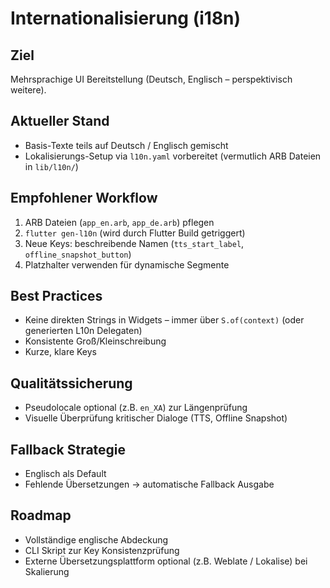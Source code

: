 # Internationalisierung (i18n)

## Ziel
Mehrsprachige UI Bereitstellung (Deutsch, Englisch – perspektivisch weitere).

## Aktueller Stand
- Basis-Texte teils auf Deutsch / Englisch gemischt
- Lokalisierungs-Setup via `l10n.yaml` vorbereitet (vermutlich ARB Dateien in `lib/l10n/`)

## Empfohlener Workflow
1. ARB Dateien (`app_en.arb`, `app_de.arb`) pflegen
2. `flutter gen-l10n` (wird durch Flutter Build getriggert)
3. Neue Keys: beschreibende Namen (`tts_start_label`, `offline_snapshot_button`)
4. Platzhalter verwenden für dynamische Segmente

## Best Practices
- Keine direkten Strings in Widgets – immer über `S.of(context)` (oder generierten L10n Delegaten) 
- Konsistente Groß/Kleinschreibung
- Kurze, klare Keys

## Qualitätssicherung
- Pseudolocale optional (z.B. `en_XA`) zur Längenprüfung
- Visuelle Überprüfung kritischer Dialoge (TTS, Offline Snapshot)

## Fallback Strategie
- Englisch als Default
- Fehlende Übersetzungen → automatische Fallback Ausgabe

## Roadmap
- Vollständige englische Abdeckung
- CLI Skript zur Key Konsistenzprüfung
- Externe Übersetzungsplattform optional (z.B. Weblate / Lokalise) bei Skalierung
